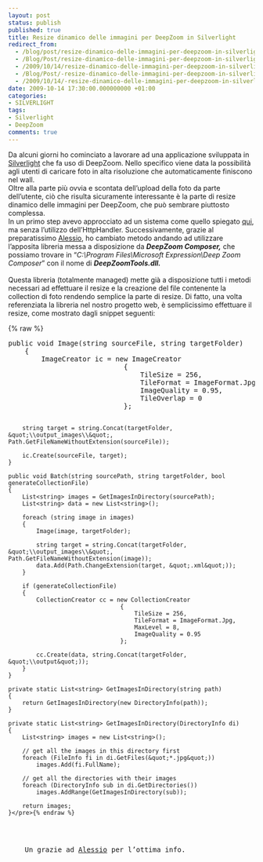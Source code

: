 ```yaml
---
layout: post
status: publish
published: true
title: Resize dinamico delle immagini per DeepZoom in Silverlight
redirect_from: 
  - /blog/post/resize-dinamico-delle-immagini-per-deepzoom-in-silverlight/
  - /Blog/Post/resize-dinamico-delle-immagini-per-deepzoom-in-silverlight/
  - /2009/10/14/resize-dinamico-delle-immagini-per-deepzoom-in-silverlight/
  - /Blog/Post/-resize-dinamico-delle-immagini-per-deepzoom-in-silverlight
  - /2009/10/14/-resize-dinamico-delle-immagini-per-deepzoom-in-silverlight
date: 2009-10-14 17:30:00.000000000 +01:00
categories:
- SILVERLIGHT
tags:
- Silverlight
- DeepZoom
comments: true
---
```

<p>
	Da alcuni giorni ho cominciato a lavorare ad una applicazione sviluppata in <a href="http://silverlight.net/" rel="nofollow" target="_blank">Silverlight</a> che fa uso di DeepZoom. Nello specifico viene data la possibilit&agrave; agli utenti di caricare foto in alta risoluzione che automaticamente finiscono nel wall. <br />
	Oltre alla parte pi&ugrave; ovvia e scontata dell&rsquo;upload della foto da parte dell&rsquo;utente, ci&ograve; che risulta sicuramente interessante &egrave; la parte di resize dinamico delle immagini per DeepZoom, che pu&ograve; sembrare piuttosto complessa. <br />
	In un primo step avevo approcciato ad un sistema come quello spiegato <a href="http://www.silverlightshow.net/items/Deep-zooming-on-the-fly.aspx" rel="nofollow" target="_blank" title="Deep zooming on the fly">qui</a>, ma senza l&rsquo;utilizzo dell&rsquo;HttpHandler. Successivamente, grazie al preparatissimo <a href="http://blogs.aspitalia.com/novecento/" rel="nofollow friend met co-worker colleague" target="_new">Alessio</a>, ho cambiato metodo andando ad utilizzare l&rsquo;apposita libreria messa a disposizione da <strong><em>DeepZoom Composer,</em></strong> che possiamo trovare in &ldquo;<em>C:\Program Files\Microsoft Expression\Deep Zoom Composer</em>&rdquo; con il nome di <strong><em>DeepZoomTools.dll. <br />
	<br />
	</em></strong>Questa libreria (totalmente managed) mette gi&agrave; a disposizione tutti i metodi necessari ad effettuare il resize e la creazione del file contenente la collection di foto rendendo semplice la parte di resize. Di fatto, una volta referenziata la libreria nel nostro progetto web, &egrave; semplicissimo effettuare il resize, come mostrato dagli snippet seguenti:</p>
{% raw %}<pre class="brush: csharp; ruler: true;">public void Image(string sourceFile, string targetFolder)
    {
        ImageCreator ic = new ImageCreator
                            {
                                TileSize = 256,
                                TileFormat = ImageFormat.Jpg,
                                ImageQuality = 0.95,
                                TileOverlap = 0
                            };

        string target = string.Concat(targetFolder, &quot;\\output_images\\&quot;, Path.GetFileNameWithoutExtension(sourceFile));

        ic.Create(sourceFile, target);
    }

    public void Batch(string sourcePath, string targetFolder, bool generateCollectionFile)
    {
        List<string> images = GetImagesInDirectory(sourcePath);
        List<string> data = new List<string>();

        foreach (string image in images)
        {
            Image(image, targetFolder);

            string target = string.Concat(targetFolder, &quot;\\output_images\\&quot;, Path.GetFileNameWithoutExtension(image));
            data.Add(Path.ChangeExtension(target, &quot;.xml&quot;));
        }

        if (generateCollectionFile)
        {
            CollectionCreator cc = new CollectionCreator
                                    {
                                        TileSize = 256,
                                        TileFormat = ImageFormat.Jpg,
                                        MaxLevel = 8,
                                        ImageQuality = 0.95
                                    };

            cc.Create(data, string.Concat(targetFolder, &quot;\\output&quot;));
        }
    }

    private static List<string> GetImagesInDirectory(string path)
    {
        return GetImagesInDirectory(new DirectoryInfo(path));
    }

    private static List<string> GetImagesInDirectory(DirectoryInfo di)
    {
        List<string> images = new List<string>();

        // get all the images in this directory first
        foreach (FileInfo fi in di.GetFiles(&quot;*.jpg&quot;))
            images.Add(fi.FullName);

        // get all the directories with their images
        foreach (DirectoryInfo sub in di.GetDirectories())
            images.AddRange(GetImagesInDirectory(sub));

        return images;
    }</pre>{% endraw %}
<p>
	Un grazie ad <a href="http://blogs.aspitalia.com/novecento/" rel="nofollow friend met co-worker colleague" target="_new">Alessio</a> per l&rsquo;ottima info.</p>
